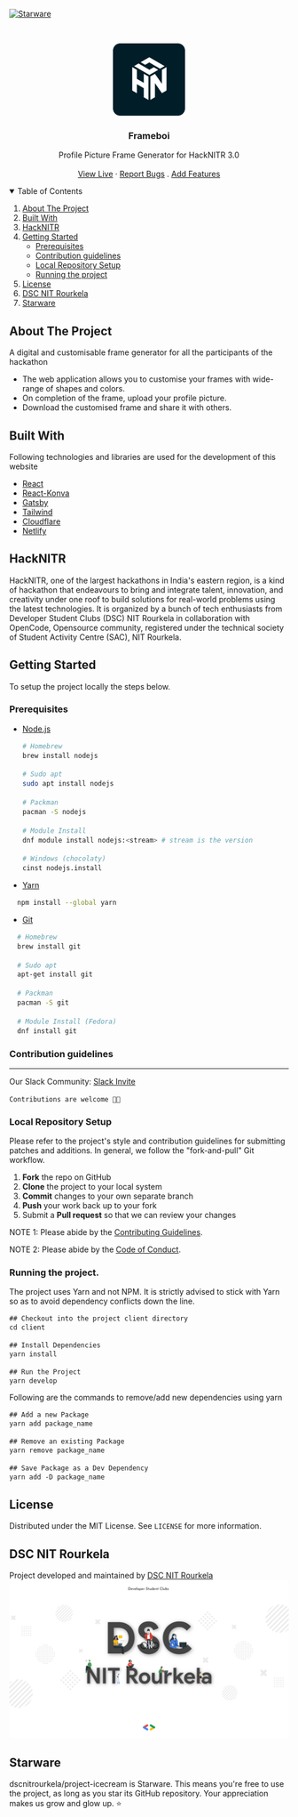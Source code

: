 [![Starware](https://img.shields.io/badge/Starware-⭐-black?labelColor=f9b00d)](https://github.com/zepfietje/starware)

<!-- [![Forks][forks-shield]][forks-url]
[![Stargazers][stars-shield]][stars-url]
[![Issues][issues-shield]][issues-url]
[![MIT License][license-shield]][license-url]  -->

<br />
<p align="center">
  <a href="https://github.com/dscnitrourkela/project-icecream">
    <img src="images/logo.png" alt="Logo" width="130">
  </a>

  <h3 align="center">Frameboi</h3>

  <p align="center">
    Profile Picture Frame Generator for HackNITR 3.0 
    <br />
    <br />
    <a href="https://frame.dscnitrourkela.org/">View Live</a>
    ·
    <a href="https://github.com/dscnitrourkela/project-icecream/issues">Report Bugs</a>
    .
    <a href="https://github.com/dscnitrourkela/project-icecream/issues">Add Features</a>
  </p>
</p>

<!-- TABLE OF CONTENTS -->
<details open="open">
  <summary>Table of Contents</summary>
  <ol>
    <li>
      <a href="#about-the-project">About The Project</a>
        <li><a href="#built-with">Built With</a></li>
        <li><a href="#hacknitr">HackNITR</a></li>
    </li>
    <li>
      <a href="#getting-started">Getting Started</a>
      <ul>
        <li><a href="#prerequisites">Prerequisites</a></li>
        <li><a href="#contribution-guidelines">Contribution guidelines</a></li>
        <li><a href="#local-repository-setup">Local Repository Setup</a></li>
        <li><a href="#running-the-project">Running the project</a></li>
      </ul>
    </li>
    <li><a href="#license">License</a></li>
    <li><a href="#dsc-nit-rourkela">DSC NIT Rourkela</a></li>
    <li><a href="#starware">Starware</a></li>
  </ol>
</details>

## About The Project

A digital and customisable frame generator for all the participants of the hackathon

- The web application allows you to customise your frames with wide-range of shapes and colors.
- On completion of the frame, upload your profile picture. 
- Download the customised frame and share it with others.

## Built With

Following technologies and libraries are used for the development of this website

- [React](https://reactjs.org/)
- [React-Konva](https://konvajs.org/)
- [Gatsby](https://www.gatsbyjs.com/)
- [Tailwind](https://tailwindcss.com/)
- [Cloudflare](https://www.cloudflare.com/)
- [Netlify](https://www.netlify.com/)

## HackNITR

HackNITR, one of the largest hackathons in India's eastern region, is a kind of hackathon that endeavours to bring and integrate talent, innovation, and creativity under one roof to build solutions for real-world problems using the latest technologies. It is organized by a bunch of tech enthusiasts from Developer Student Clubs (DSC) NIT Rourkela in collaboration with OpenCode, Opensource community, registered under the technical society of Student Activity Centre (SAC), NIT Rourkela.

## Getting Started

To setup the project locally the steps below.

### Prerequisites

- [Node.js](https://nodejs.org/en/download/)

  ```sh
  # Homebrew
  brew install nodejs

  # Sudo apt
  sudo apt install nodejs

  # Packman
  pacman -S nodejs

  # Module Install
  dnf module install nodejs:<stream> # stream is the version

  # Windows (chocolaty)
  cinst nodejs.install

  ```

- [Yarn](https://classic.yarnpkg.com/en/docs/install/)

```sh
  npm install --global yarn
```

- [Git](https://git-scm.com/downloads)

```sh
  # Homebrew
  brew install git

  # Sudo apt
  apt-get install git

  # Packman
  pacman -S git

  # Module Install (Fedora)
  dnf install git

```

### Contribution guidelines

---

Our Slack Community: [Slack Invite](http://bit.ly/NITRDevs) <br>

`Contributions are welcome 🎉🎉`

### Local Repository Setup

Please refer to the project's style and contribution guidelines for submitting patches and additions. In general, we follow the "fork-and-pull" Git workflow.

1.  **Fork** the repo on GitHub
2.  **Clone** the project to your local system
3.  **Commit** changes to your own separate branch
4.  **Push** your work back up to your fork
5.  Submit a **Pull request** so that we can review your changes

NOTE 1: Please abide by the [Contributing Guidelines](https://github.com/dscnitrourkela/project-guava-web/blob/master/CONTRIBUTING.md).

NOTE 2: Please abide by the [Code of Conduct](https://github.com/dscnitrourkela/project-guava-web/blob/master/CODE_OF_CONDUCT.md).

### Running the project.

The project uses Yarn and not NPM. It is strictly advised to stick with Yarn so as to avoid dependency conflicts down the line.

```
## Checkout into the project client directory
cd client

## Install Dependencies
yarn install

## Run the Project
yarn develop

```

Following are the commands to remove/add new dependencies using yarn

```
## Add a new Package
yarn add package_name

## Remove an existing Package
yarn remove package_name

## Save Package as a Dev Dependency
yarn add -D package_name
```

## License

Distributed under the MIT License. See `LICENSE` for more information.

## DSC NIT Rourkela

Project developed and maintained by [DSC NIT Rourkela](https://dscnitrourkela.org/)
![DSC NIT Rourkela Cover Image](images/repoCover.png)

## Starware

dscnitrourkela/project-icecream is Starware.
This means you're free to use the project, as long as you star its GitHub repository.
Your appreciation makes us grow and glow up. ⭐

